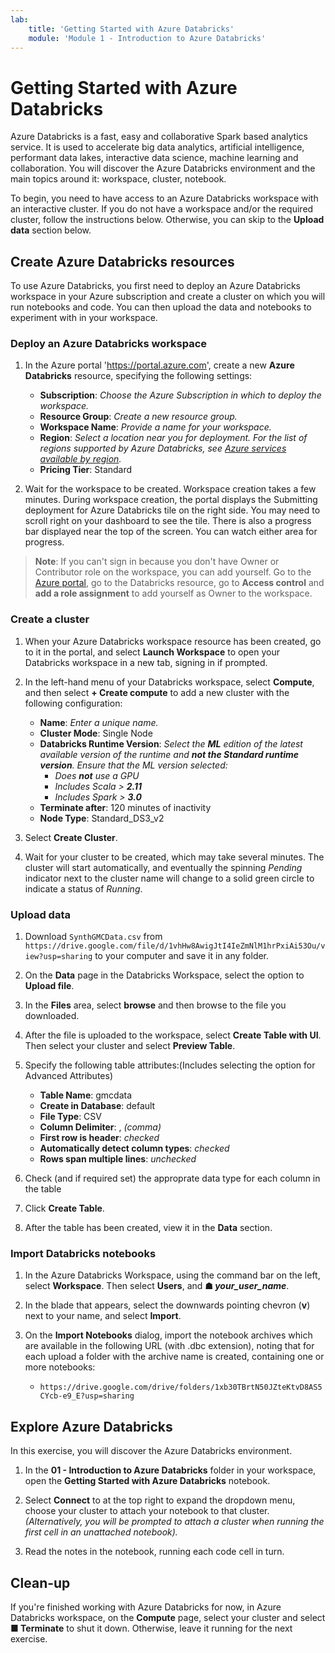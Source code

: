 ```yaml
---
lab:
    title: 'Getting Started with Azure Databricks'
    module: 'Module 1 - Introduction to Azure Databricks'
---
```


# Getting Started with Azure Databricks

Azure Databricks is a fast, easy and collaborative Spark based analytics service. It is used to accelerate big data analytics, artificial intelligence, performant data lakes, interactive data science, machine learning and collaboration.
You will discover the Azure Databricks environment and the main topics around it: workspace, cluster, notebook.

To begin, you need to have access to an Azure Databricks workspace with an interactive cluster. If you do not have a workspace and/or the required cluster, follow the instructions below. Otherwise, you can skip to the **Upload data** section below.

## Create Azure Databricks resources

To use Azure Databricks, you first need to deploy an Azure Databricks workspace in your Azure subscription and create a cluster on which you will run notebooks and code. You can then upload the data and notebooks to experiment with in your workspace.

### Deploy an Azure Databricks workspace

1. In the Azure portal 'https://portal.azure.com', create a new **Azure Databricks** resource, specifying the following settings:
   - **Subscription**: *Choose the Azure Subscription in which to deploy the workspace.*
   - **Resource Group**: *Create a new resource group.*
   - **Workspace Name**: *Provide a name for your workspace.*
   - **Region**: *Select a location near you for deployment. For the list of regions supported by Azure Databricks, see [Azure services available by region](https://azure.microsoft.com/regions/services/).*
   - **Pricing Tier**: Standard

1. Wait for the workspace to be created. Workspace creation takes a few minutes. During workspace creation, the portal displays the Submitting deployment for Azure Databricks tile on the right side. You may need to scroll right on your dashboard to see the tile. There is also a progress bar displayed near the top of the screen. You can watch either area for progress.

> **Note**: 
> If you can't sign in because you don't have Owner or Contributor role on the workspace, you can add yourself. Go to the [Azure portal](https://portal.azure.com), go to the Databricks resource, go to **Access control** and **add a role assignment** to add yourself as Owner to the workspace.

### Create a cluster

1. When your Azure Databricks workspace resource has been created, go to it in the portal, and select **Launch Workspace** to open your Databricks workspace in a new tab, signing in if prompted.

1. In the left-hand menu of your Databricks workspace, select **Compute**, and then select **+ Create compute** to add a new cluster with the following configuration:
   - **Name**: *Enter a unique name.*
   - **Cluster Mode**: Single Node
   - **Databricks Runtime Version**: *Select the **ML** edition of the latest available version of the runtime and **not the Standard runtime version**. Ensure that the ML version selected:*
      - *Does **not** use a GPU*
      - *Includes Scala > **2.11***
      - *Includes Spark > **3.0***
   - **Terminate after**: 120 minutes of inactivity
   - **Node Type**: Standard_DS3_v2

2. Select **Create Cluster**.

1. Wait for your cluster to be created, which may take several minutes. The cluster will start automatically, and eventually the spinning *Pending* indicator next to the cluster name will change to a solid green circle to indicate a status of *Running*.

### Upload data

1. Download `SynthGMCData.csv` from `https://drive.google.com/file/d/1vhHw8AwigJtI4IeZmNlM1hrPxiAi53Ou/view?usp=sharing` to your computer and save it in any folder.

1. On the **Data** page in the Databricks Workspace, select the option to **Upload file**.

1. In the **Files** area, select **browse** and then browse to the file you downloaded.

1. After the file is uploaded to the workspace, select **Create Table with UI**. Then select your cluster and select **Preview Table**.

1. Specify the following table attributes:(Includes selecting the option for Advanced Attributes)

    - **Table Name**: gmcdata
    - **Create in Database**: default
    - **File Type**: CSV
    - **Column Delimiter**: , *(comma)*
    - **First row is header**: *checked*
    - **Automatically detect column types**: *checked*
    - **Rows span multiple lines**: *unchecked*

1. Check (and if required set) the approprate data type for each column in the table

1. Click **Create Table**.

1. After the table has been created, view it in the **Data** section.

### Import Databricks notebooks

1. In the Azure Databricks Workspace, using the command bar on the left, select **Workspace**. Then select **Users**, and **&#9751; *your_user_name***.

1. In the blade that appears, select the downwards pointing chevron (**v**) next to your name, and select **Import**.

1. On the **Import Notebooks** dialog, import the notebook archives which are available in the following URL (with .dbc extension), noting that for each upload a folder with the archive name is created, containing one or more notebooks:
   - `https://drive.google.com/drive/folders/1xb30TBrtN50JZteKtvD8AS5CYcb-e9_E?usp=sharing`

## Explore Azure Databricks

In this exercise, you will discover the Azure Databricks environment.

1. In the **01 - Introduction to Azure Databricks** folder in your workspace, open the **Getting Started with Azure Databricks** notebook.

1. Select **Connect** to at the top right to expand the dropdown menu, choose your cluster to attach your notebook to that cluster. *(Alternatively, you will be prompted to attach a cluster when running the first cell in an unattached notebook).*

1. Read the notes in the notebook, running each code cell in turn.

## Clean-up

If you're finished working with Azure Databricks for now, in Azure Databricks workspace, on the **Compute** page, select your cluster and select **&#9632; Terminate** to shut it down. Otherwise, leave it running for the next exercise.

